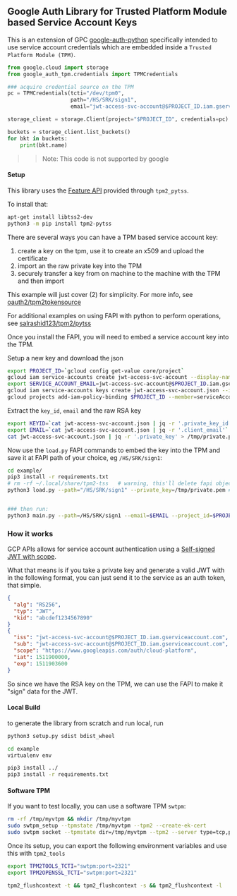 ## Google Auth Library for Trusted Platform Module based Service Account Keys 

This is an extension of GPC [google-auth-python](https://github.com/googleapis/google-auth-library-python) specifically intended to use service account credentials which are embedded inside a `Trusted Platform Module (TPM)`.


```python
from google.cloud import storage
from google_auth_tpm.credentials import TPMCredentials

### acquire credential source on the TPM
pc = TPMCredentials(tcti="/dev/tpm0",
                    path="/HS/SRK/sign1",
                    email="jwt-access-svc-account@$PROJECT_ID.iam.gserviceaccount.com")

storage_client = storage.Client(project="$PROJECT_ID", credentials=pc)

buckets = storage_client.list_buckets()
for bkt in buckets:
    print(bkt.name)
```   

>> Note: This code is not supported by google

#### Setup

This library uses the [Feature API](https://tpm2-pytss.readthedocs.io/en/latest/fapi.html) provided through `tpm2_pytss`.

To install that:

```bash
apt-get install libtss2-dev
python3 -m pip install tpm2-pytss
```

There are several ways you can have a TPM based service account key:

1. create a key on the tpm, use it to create an x509 and upload the certificate 
2. import an the raw private key into the TPM
3. securely transfer a key from on machine to the machine with the TPM and then import

This example will just cover (2) for simplicity.  For more info, see [oauth2/tpm2tokensource](https://github.com/salrashid123/oauth2?tab=readme-ov-file#usage)

For additional examples on using FAPI with python to perform operations, see [salrashid123/tpm2/pytss](https://github.com/salrashid123/tpm2/tree/master/pytss)

Once you install the FAPI, you will need to embed a service account key into the TPM.

Setup a new key and download the json

```bash
export PROJECT_ID=`gcloud config get-value core/project`
gcloud iam service-accounts create jwt-access-svc-account --display-name "Test Service Account"
export SERVICE_ACCOUNT_EMAIL=jwt-access-svc-account@$PROJECT_ID.iam.gserviceaccount.com
gcloud iam service-accounts keys create jwt-access-svc-account.json --iam-account=$SERVICE_ACCOUNT_EMAIL
gcloud projects add-iam-policy-binding $PROJECT_ID --member=serviceAccount:$SERVICE_ACCOUNT_EMAIL --role=roles/storage.admin
```

Extract the `key_id`, `email` and the raw RSA key

```bash
export KEYID=`cat jwt-access-svc-account.json | jq -r '.private_key_id'`
export EMAIL=`cat jwt-access-svc-account.json | jq -r '.client_email'`
cat jwt-access-svc-account.json | jq -r '.private_key' > /tmp/private.pem
```

Now use the `load.py` FAPI commands to embed the key into the TPM and save it at FAPI path of your choice, eg `/HS/SRK/sign1`:

```bash
cd example/
pip3 install -r requirements.txt
# rm -rf ~/.local/share/tpm2-tss   # warning, this'll delete fapi objects you have
python3 load.py --path="/HS/SRK/sign1" --private_key=/tmp/private.pem # --tcti="swtpm:port=2321"


### then run:
python3 main.py --path=/HS/SRK/sign1 --email=$EMAIL --project_id=$PROJECT_ID --tcti="swtpm:port=2321"
```

### How it works

GCP APIs allows for service account authentication using a [Self-signed JWT with scope](https://google.aip.dev/auth/4111).

What that means is if you take a private key and generate a valid JWT with in the following format, you can just send it to the service as an auth token, that simple.

```json
{
  "alg": "RS256",
  "typ": "JWT",
  "kid": "abcdef1234567890"
}
{
  "iss": "jwt-access-svc-account@$PROJECT_ID.iam.gserviceaccount.com",
  "sub": "jwt-access-svc-account@$PROJECT_ID.iam.gserviceaccount.com",
  "scope": "https://www.googleapis.com/auth/cloud-platform",
  "iat": 1511900000,
  "exp": 1511903600
}
```

So since we have the RSA key on the TPM, we can use the FAPI to make it "sign" data for the JWT.

#### Local Build

to generate the library from scratch and run local, run 

```bash
python3 setup.py sdist bdist_wheel

cd example
virtualenv env

pip3 install ../
pip3 install -r requirements.txt 
```

#### Software TPM

If you want to test locally, you can use a software TPM `swtpm`:

```bash
rm -rf /tmp/myvtpm && mkdir /tmp/myvtpm
sudo swtpm_setup --tpmstate /tmp/myvtpm --tpm2 --create-ek-cert 
sudo swtpm socket --tpmstate dir=/tmp/myvtpm --tpm2 --server type=tcp,port=2321 --ctrl type=tcp,port=2322 --flags not-need-init,startup-clear  --log level=5
```

Once its setup, you can export the following environment variables and use this with `tpm2_tools`

```bash
export TPM2TOOLS_TCTI="swtpm:port=2321"
export TPM2OPENSSL_TCTI="swtpm:port=2321"

tpm2_flushcontext -t && tpm2_flushcontext -s && tpm2_flushcontext -l
```

